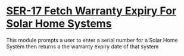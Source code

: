 # [SER-17 Fetch Warranty Expiry For Solar Home Systems](https://oneacrefund.atlassian.net/browse/SER-17)

This module prompts a user to enter  a serial number for a Solar Home System then returns a the warranty expiry date of that system
